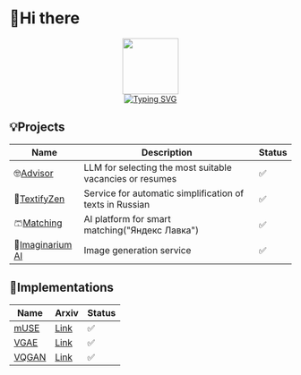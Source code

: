 # 👋Hi there



<div id="header" align="center">
  <img src="https://media.giphy.com/media/M9gbBd9nbDrOTu1Mqx/giphy.gif" width="100"/><br>
  <img src="https://komarev.com/ghpvc/?username=vilovnok&style=flat-square&color=blueviolet" alt=""/><br>
  <a href="https://git.io/typing-svg"><img src="https://readme-typing-svg.herokuapp.com?font=Fira+Code&weight=600&pause=1500&color=484098&center=true&vCenter=true&random=false&width=435&height=60&lines=Hi%2C+I'm+Richard👋" alt="Typing SVG" /></a>
</div>

## 💡Projects 

|Name|Description|Status|
|----|-----------|------|
|🤓[Advisor](https://github.com/vilovnok/advisor)|LLM for selecting the most suitable vacancies or resumes|✅|
|📝[TextifyZen](https://github.com/vilovnok/TextifyZen)|Service for automatic simplification of texts in Russian|✅|
|🩳[Matching](https://github.com/vilovnok/matching_item)|AI platform for smart matching("Яндекс Лавка")|✅|
|🌟️️️️️️[Imaginarium AI](https://github.com/vilovnok/hackathon)|Image generation service|✅|



## 🧩Implementations  

|Name|Arxiv|Status|
|----|-----------|------|
|[mUSE](https://github.com/vilovnok/mitigating_language_bias/tree/master)|[Link](https://arxiv.org/pdf/2502.03220)|✅|
|[VGAE](https://github.com/vilovnok/vgae-pytorch)|[Link](https://arxiv.org/pdf/1611.07308.pdf)|✅|
|[VQGAN](https://github.com/vilovnok/VQGAN)|[Link](https://arxiv.org/pdf/2012.09841.pdf)|✅|
